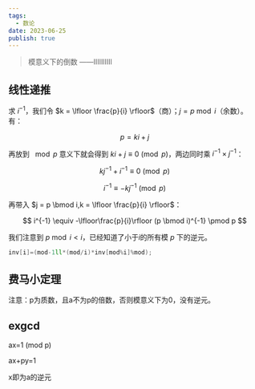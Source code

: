 ```yaml
---
tags:
  - 数论
date: 2023-06-25
publish: true
---
```


> 模意义下的倒数    ——IIIIIlIIIl

## 线性递推


求 $i^{-1}$，我们令 $k = \lfloor \frac{p}{i} \rfloor$（商）；$j = p \bmod i$（余数）。有：

$$
p = ki + j
$$


再放到 $\mod p$ 意义下就会得到 $ki+j \equiv 0 \pmod p$，两边同时乘 $i^{-1} \times j^{-1}$：


$$
kj^{-1}+i^{-1} \equiv 0 \pmod p
$$



$$
i^{-1} \equiv -kj^{-1} \pmod p
$$


再带入 $j = p \bmod i,k = \lfloor \frac{p}{i} \rfloor$：


$$
i^{-1} \equiv -\lfloor\frac{p}{i}\rfloor (p \bmod i)^{-1} \pmod p
$$


我们注意到 $p \bmod i < i$，已经知道了小于$i$的所有模 $p$ 下的逆元。

```cpp
inv[i]=(mod-1ll*(mod/i)*inv[mod%i]%mod);
```


## 费马小定理

注意：p为质数，且a不为p的倍数，否则模意义下为0，没有逆元。

## exgcd

ax=1 (mod p)

ax+py=1

x即为a的逆元